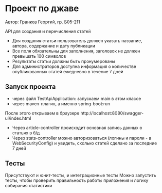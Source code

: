 # Проект по джаве

Автор: Гранков Георгий, гр. Б05-211

API для создания и перечисления статей
- Для создания статьи пользователь должен указать название, автора, содержание и дату публикации
- Все поля обязательны для заполнения, заголовок не должен превышать 100 символов
- Результаты статьи должны быть пронумерованы
- Для администраторов доступна информация о количестве опубликованных статей ежедневно в течение 7 дней

## Запуск проекта

- через файл TestApiApplication: запускаем main в этом классе 
- через maven-плагин, а именно spring-boot:run

После этого открываем в браузере http://localhost:8080/swagger-ui/index.html
- Через article-controller происходит основная запись данных о статьях в б/д
- Через stats-controller можно авторизоваться (логины и пароли - в WebSecurityConfig) и увидеть, сколько статей
сделано за последние 7 дней

## Тесты
Присутствуют и юнит-тесты, и интеграционные тесты
Можно запустить тесты, чтобы проверить правильность работы приложения и логику собирания статистики 